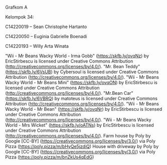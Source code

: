 Grafkom A

Kelompok 34:

C14220019 – Sean Christophe Hartanto

C14220050 – Euginia Gabrielle Boenadi

C14220193 – Willy Arta Winata

"Wii - Mr Beans Wacky World - Irma Gobb" (https://skfb.ly/ovqNz) by EricStirbescu is licensed under Creative Commons Attribution (http://creativecommons.org/licenses/by/4.0/).
"Mr. Bean Teddy" (https://skfb.ly/6VsUB) by Cybersoul is licensed under Creative Commons Attribution (http://creativecommons.org/licenses/by/4.0/).
"Wii - Mr Beans Wacky World - Mr Beans Mini" (https://skfb.ly/ovqON) by EricStirbescu is licensed under Creative Commons Attribution (http://creativecommons.org/licenses/by/4.0/).
"Mr.Bean Car" (https://skfb.ly/6VBRQ) by matoteus is licensed under Creative Commons Attribution (http://creativecommons.org/licenses/by/4.0/).
"Wii - Mr Beans Wacky World - Mr Bean" (https://skfb.ly/ovqNr) by EricStirbescu is licensed under Creative Commons Attribution (http://creativecommons.org/licenses/by/4.0/).
"Wii - Mr Beans Wacky World - Mrs Wicket" (https://skfb.ly/oATNs) by EricStirbescu is licensed under Creative Commons Attribution (http://creativecommons.org/licenses/by/4.0/).
Farm house by Poly by Google [CC-BY] (https://creativecommons.org/licenses/by/3.0/) via Poly Pizza (https://poly.pizza/m/bHyQe5jzdiQ)
House with driveway by Poly by Google [CC-BY] (https://creativecommons.org/licenses/by/3.0/) via Poly Pizza (https://poly.pizza/m/bnZkUs4qEdG)
